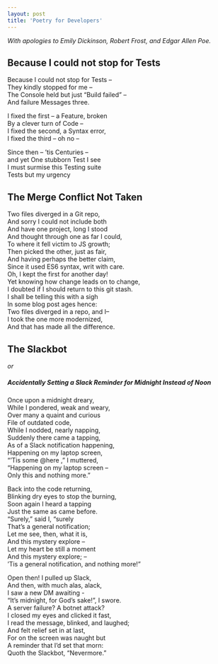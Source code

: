 ```yaml
---
layout: post
title: 'Poetry for Developers'
---
```


_With apologies to Emily Dickinson, Robert Frost, and Edgar Allen Poe._

## Because I could not stop for Tests

Because I could not stop for Tests –<br />They kindly stopped for me –<br />The
Console held but just “Build failed” –<br />And failure Messages three.

I fixed the first – a Feature, broken<br />By a clever turn of Code –<br />I
fixed the second, a Syntax error,<br />I fixed the third – oh no –

Since then – ’tis Centuries –<br />and yet One stubborn Test I see<br />I must
surmise this Testing suite<br />Tests but my urgency

## The Merge Conflict Not Taken

Two files diverged in a Git repo,<br />And sorry I could not include
both<br />And have one project, long I stood<br />And thought through one as far
I could,<br />To where it fell victim to JS growth;<br />Then picked the other,
just as fair,<br />And having perhaps the better claim,<br />Since it used ES6
syntax, writ with care.<br />Oh, I kept the first for another day!<br />Yet
knowing how change leads on to change,<br />I doubted if I should return to this
git stash.<br />I shall be telling this with a sigh<br />In some blog post ages
hence:<br />Two files diverged in a repo, and I–<br />I took the one more
modernized,<br />And that has made all the difference.

## The Slackbot

_or_

##### Accidentally Setting a Slack Reminder for Midnight Instead of Noon

Once upon a midnight dreary,<br />While I pondered, weak and weary,<br />Over
many a quaint and curious<br />File of outdated code,<br />While I nodded,
nearly napping, <br />Suddenly there came a tapping,<br />As of a Slack
notification happening,<br />Happening on my laptop screen,<br />“’Tis some
@here ,” I muttered,<br />“Happening on my laptop screen –<br />Only this and
nothing more.”

Back into the code returning,<br />Blinking dry eyes to stop the
burning,<br />Soon again I heard a tapping<br />Just the same as came
before.<br />“Surely,” said I, “surely<br />That’s a general
notification;<br />Let me see, then, what it is,<br />And this mystery explore
–<br />Let my heart be still a moment<br />And this mystery explore; –<br />’Tis
a general notification, and nothing more!”

Open then! I pulled up Slack,<br />And then, with much alas, alack,<br />I saw a
new DM awaiting -<br />“It’s midnight, for God’s sake!”, I swore.<br />A server
failure? A botnet attack?<br />I closed my eyes and clicked it fast,<br />I read
the message, blinked, and laughed;<br />And felt relief set in at last,<br />For
on the screen was naught but<br />A reminder that I’d set that morn:<br />Quoth
the Slackbot, “Nevermore.”
